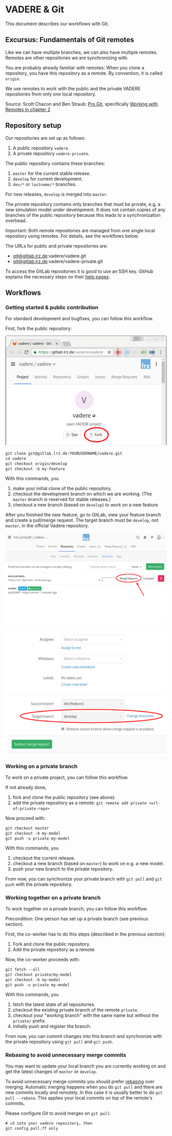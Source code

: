 VADERE & Git
============

This document describes our workflows with Git.

## Excursus: Fundamentals of Git remotes

Like we can have multiple branches, we can also have multiple remotes.
Remotes are other repositories we are synchronizing with.

You are probably already familiar with remotes:
When you clone a repository, you have this repository as a remote.
By convention, it is called `origin`.

We use remotes to work with the public and the private VADERE repositories from
only *one* local repository.

Source: Scott Chacon and Ben Straub: [Pro Git](https://git-scm.com/book/en/v2),
specifically [Working with
Remotes in chapter 2](https://git-scm.com/book/en/v2/Git-Basics-Working-with-Remotes)

## Repository setup

Our repositories are set up as follows:

1. A public repository `vadere`.
2. A private repository `vadere-private`.

The public repository contains these branches:

1. `master` for the current stable release.
2. `develop` for current development.
3. `dev/*` or `lastname/*` branches.

For new releases, `develop` is merged into `master`.

The private repository contains only branches that must be private, e.g. a new
simulation model under development. It does not contain copies of any branches
of the public repository because this leads to a synchronization overhead.

Important: Both remote repositories are managed from one single local
repository using remotes. For details, see the workflows below.

The URLs for public and private repositories are:

* git@gitlab.lrz.de:vadere/vadere.git
* git@gitlab.lrz.de:vadere/vadere-private.git

To access the GitLab repositories it is good to use an SSH key.
GitHub explains the necessary steps on their
[help pages](https://help.github.com/articles/generating-an-ssh-key/).

## Workflows

### Getting started & public contribution

For standard development and bugfixes, you can follow this workflow.

First, fork the public repository:

![GitLab fork](gitlab-fork.png)

```
git clone git@gitlab.lrz.de:YOURUSERNAME/vadere.git
cd vadere
git checkout origin/develop
git checkout -b my-feature
```

With this commands, you

1. make your initial clone of the public repository.
2. checkout the development branch on which we are working.
   (The `master` branch is reserved for stable releases.)
3. checkout a new branch (based on `develop`) to work on a new feature.

After you finished the new feature, go to GitLab, view your feature branch and create a pull/merge request.
The target branch must be `develop`, not `master`, in the official Vadere repository.

![Screenshout of GitLab merge request creation (1)](gitlab-merge-request.png)

![Screenshout of GitLab merge request creation (2)](gitlab-merge-request-create.png)

### Working on a private branch

To work on a private project, you can follow this workflow.

If not already done,

1. fork and clone the public repository (see above).
2. add the private repository as a remote: `git remote add private <url-of-private-repo>`

Now proceed with:

```
git checkout master
git checkout -b my-model
git push -u private my-model
```

With this commands, you

1. checkout the current release.
2. checkout a new branch (based on `master`) to work on e.g. a new model.
3. push your new branch to the private repository.

From now, you can synchronize your private branch with `git pull` and `git
push` with the private repository.

### Working together on a private branch

To work together on a private branch, you can follow this workflow.

Precondition: One person has set up a private branch (see previous section).

First, the co-worker has to do this steps (described in the previous section):

1. Fork and clone the public repository.
2. Add the private repository as a remote.

Now, the co-worker proceeds with:

```
git fetch --all
git checkout private/my-model
git checkout -b my-model
git push -u private my-model
```

With this commands, you

1. fetch the latest state of all repositories.
2. checkout the existing private branch of the remote `private`.
3. checkout your "working branch" with the same name but without the `private/` prefix.
4. initially push and register the branch.

From now, you can commit changes into this branch and synchronize with the
private repository using `git pull` and `git push`.

### Rebasing to avoid unnecessary merge commits

You may want to update your local branch you are currently working on and get
the latest changes of `master` or `develop`.

To avoid unnecessary merge commits you should prefer
[rebasing](https://git-scm.com/book/de/v1/Git-Branching-Rebasing) over merging.
Automatic merging happens when you do `git pull` and there are new commits
locally *and* remotely.
In this case it is usually better to do `git pull --rebase`. This applies your
local commits on top of the remote's commits.

Please configure Git to avoid merges on `git pull`:

```
# cd into your vadere repository, then
git config pull.ff only
```
